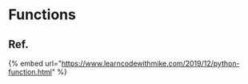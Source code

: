 # Functions

## Ref.

{% embed url="https://www.learncodewithmike.com/2019/12/python-function.html" %}



